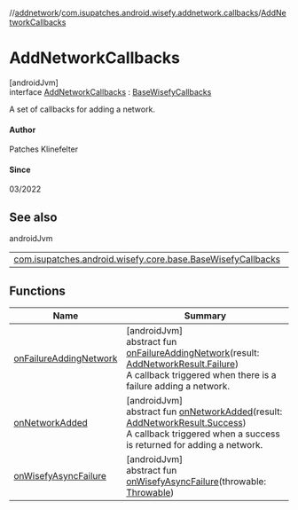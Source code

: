 //[addnetwork](../../../index.md)/[com.isupatches.android.wisefy.addnetwork.callbacks](../index.md)/[AddNetworkCallbacks](index.md)

# AddNetworkCallbacks

[androidJvm]\
interface [AddNetworkCallbacks](index.md) : [BaseWisefyCallbacks](../../../../core/core/com.isupatches.android.wisefy.core.base/-base-wisefy-callbacks/index.md)

A set of callbacks for adding a network.

#### Author

Patches Klinefelter

#### Since

03/2022

## See also

androidJvm

| | |
|---|---|
| [com.isupatches.android.wisefy.core.base.BaseWisefyCallbacks](../../../../core/core/com.isupatches.android.wisefy.core.base/-base-wisefy-callbacks/index.md) |  |

## Functions

| Name | Summary |
|---|---|
| [onFailureAddingNetwork](on-failure-adding-network.md) | [androidJvm]<br>abstract fun [onFailureAddingNetwork](on-failure-adding-network.md)(result: [AddNetworkResult.Failure](../../com.isupatches.android.wisefy.addnetwork.entities/-add-network-result/-failure/index.md))<br>A callback triggered when there is a failure adding a network. |
| [onNetworkAdded](on-network-added.md) | [androidJvm]<br>abstract fun [onNetworkAdded](on-network-added.md)(result: [AddNetworkResult.Success](../../com.isupatches.android.wisefy.addnetwork.entities/-add-network-result/-success/index.md))<br>A callback triggered when a success is returned for adding a network. |
| [onWisefyAsyncFailure](index.md#823639724%2FFunctions%2F516743864) | [androidJvm]<br>abstract fun [onWisefyAsyncFailure](index.md#823639724%2FFunctions%2F516743864)(throwable: [Throwable](https://kotlinlang.org/api/latest/jvm/stdlib/kotlin/-throwable/index.html)) |
